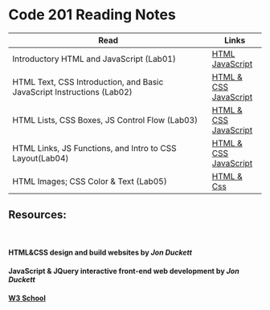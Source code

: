 # Code 201 Reading Notes

Read | Links
---- | -----
Introductory HTML and JavaScript (Lab01) <br> | [HTML](reading-notes-201/../lab01.md) <br> [JavaScript](reading-notes-201/../js-lab01.md)
HTML Text, CSS Introduction, and Basic JavaScript Instructions (Lab02) | [HTML & CSS](reading-notes-201/../lab02.md) <br> [JavaScript](reading-notes-201/../js-lab02.md)
HTML Lists, CSS Boxes, JS Control Flow (Lab03) | [HTML & CSS](reading-notes-201/../lab03.md) <br> [JavaScript](reading-notes-201/../js-lab03.md)
HTML Links, JS Functions, and Intro to CSS Layout(Lab04) | [HTML & CSS](reading-notes-201/../lab04.md) <br> [JavaScript](reading-notes-201/../js-lab04.md)
HTML Images; CSS Color & Text (Lab05) | [HTML & Css](reading-notes-201/../lab04.md)


## Resources: 
<br> 

#### HTML&CSS design and build websites by *Jon Duckett*
#### JavaScript & JQuery interactive front-end web development by *Jon Duckett*
#### [W3 School](https://www.w3schools.com/)
